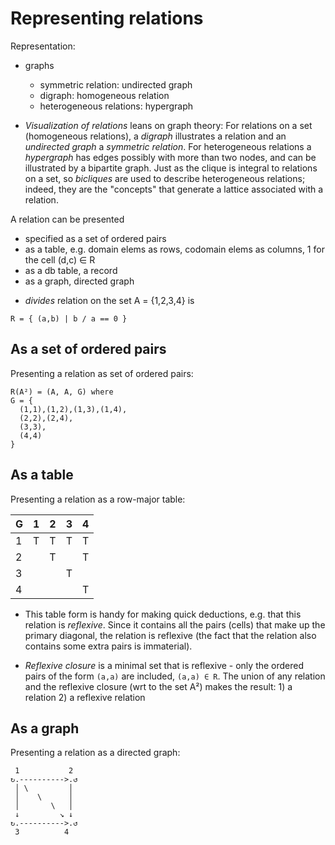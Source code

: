 # Representing relations

Representation:
* graphs
  - symmetric relation: undirected graph
  - digraph: homogeneous relation
  - heterogeneous relations: hypergraph



* *Visualization of relations* leans on graph theory: For relations on a set (homogeneous relations), a *digraph* illustrates a relation and an *undirected graph* a *symmetric relation*. For heterogeneous relations a *hypergraph* has edges possibly with more than two nodes, and can be illustrated by a bipartite graph. Just as the clique is integral to relations on a set, so *bicliques* are used to describe heterogeneous relations; indeed, they are the "concepts" that generate a lattice associated with a relation.



A relation can be presented
- specified as a set of ordered pairs
- as a table, e.g. domain elems as rows, codomain elems as columns, 1 for the cell (d,c) ∈ R
- as a db table, a record
- as a graph, directed graph

* *divides* relation on the set A = {1,2,3,4} is

`R = { (a,b) | b / a == 0 }`

## As a set of ordered pairs

Presenting a relation as set of ordered pairs:

```
R(A²) = (A, A, G) where 
G = {
  (1,1),(1,2),(1,3),(1,4),
  (2,2),(2,4),
  (3,3),
  (4,4)
}
```

## As a table

Presenting a relation as a row-major table:

G | 1 | 2 | 3 | 4
--|---|---|---|---
1 | T | T | T | T
2 |   | T |   | T
3 |   |   | T |  
4 |   |   |   | T

* This table form is handy for making quick deductions, e.g. that this relation is *reflexive*. Since it contains all the pairs (cells) that make up the primary diagonal, the relation is reflexive (the fact that the relation also contains some extra pairs is immaterial).

* *Reflexive closure* is a minimal set that is reflexive - only the ordered pairs of the form `(a,a)` are included, `(a,a) ∈ R`. The union of any relation and the reflexive closure (wrt to the set A²) makes the result: 1) a relation 2) a reflexive relation


## As a graph

Presenting a relation as a directed graph:

```
 1           2
↻.---------->.↺
 │ \         │
 │    \      │
 │       \   │
 ↓         ↘ ↓
↻.---------->.↺
 3          4
```
